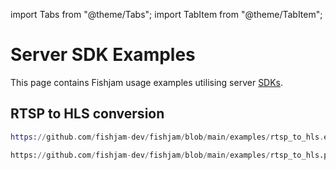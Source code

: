 import Tabs from "@theme/Tabs";
import TabItem from "@theme/TabItem";

# Server SDK Examples

This page contains Fishjam usage examples utilising server [SDKs](../getting_started/sdks.md).

## RTSP to HLS conversion

<Tabs>
  <TabItem value="elixir" label="Elixir" default>

  ```elixir reference
  https://github.com/fishjam-dev/fishjam/blob/main/examples/rtsp_to_hls.exs
  ```

  </TabItem>
  <TabItem value="python" label="Python" default>

  ```python reference
  https://github.com/fishjam-dev/fishjam/blob/main/examples/rtsp_to_hls.py
  ```

  </TabItem>
</Tabs>
